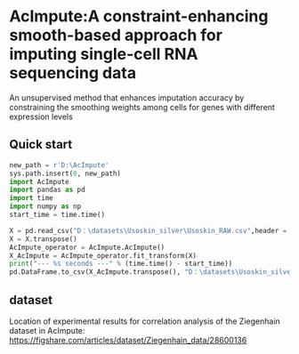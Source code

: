 # AcImpute:A constraint-enhancing smooth-based approach for imputing single-cell RNA sequencing data

 An unsupervised method that enhances imputation accuracy by constraining the smoothing weights among cells for genes with different expression levels

## Quick start

```python
new_path = r'D:\AcImpute'
sys.path.insert(0, new_path)
import AcImpute
import pandas as pd
import time
import numpy as np
start_time = time.time()

X = pd.read_csv("D：\datasets\Usoskin_silver\Usoskin_RAW.csv",header = 0,index_col=0)
X = X.transpose() 
AcImpute_operator = AcImpute.AcImpute()
X_AcImpute = AcImpute_operator.fit_transform(X)
print("--- %s seconds ---" % (time.time() - start_time))
pd.DataFrame.to_csv(X_AcImpute.transpose(), "D：\datasets\Usoskin_silver\AcImpute.csv")
```

## dataset
Location of experimental results for correlation analysis of the Ziegenhain dataset in AcImpute: https://figshare.com/articles/dataset/Ziegenhain_data/28600136
